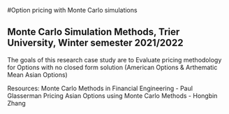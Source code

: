 #Option pricing with Monte Carlo simulations
## Monte Carlo Simulation Methods, Trier University, Winter semester 2021/2022

The goals of this research case study are to Evaluate pricing methodology for Options with no closed form solution (American Options & Arthematic Mean Asian Options)

Resources:
Monte Carlo Methods in Financial Engineering - Paul Glasserman
Pricing Asian Options using Monte Carlo Methods - Hongbin Zhang
